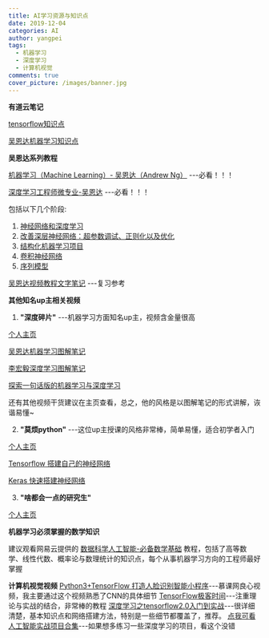 ```yaml
---
title: AI学习资源与知识点
date: 2019-12-04
categories: AI
author: yangpei
tags:
  - 机器学习
  - 深度学习
  - 计算机视觉
comments: true
cover_picture: /images/banner.jpg
---
```


**有道云笔记**

[tensorflow知识点](http://note.youdao.com/noteshare?id=198673b64b07cdb6245938647776c2f6&sub=7EE74EF88257425CAE1080C606F2ABEA)

[吴恩达机器学习知识点](http://note.youdao.com/noteshare?id=91fa2382d5cb0cbbac025d71f85c8cd2&sub=7628282EE734495C86840415C572DFA5)

**吴恩达系列教程**

[机器学习（Machine Learning）- 吴恩达（Andrew Ng）](https://www.bilibili.com/video/av9912938?from=search&seid=8731100606997428715)  ---必看！！！

[深度学习工程师微专业-吴恩达](https://mooc.study.163.com/smartSpec/detail/1001319001.htm)  ---必看！！！

包括以下几个阶段:
1. [神经网络和深度学习](https://mooc.study.163.com/course/2001281002#/info)
2. [改善深层神经网络：超参数调试、正则化以及优化](https://mooc.study.163.com/course/2001281003#/info)
3. [结构化机器学习项目](https://mooc.study.163.com/course/2001280004#/info)
4. [卷积神经网络](https://mooc.study.163.com/course/2001281004#/info)
5. [序列模型](https://mooc.study.163.com/course/2001280005#/info)

[吴恩达视频教程文字笔记](http://www.ai-start.com/ml2014/)  ---复习参考

**其他知名up主相关视频**
1. **"深度碎片"**  ---机器学习方面知名up主，视频含金量很高

[个人主页](https://space.bilibili.com/198464479)  

[吴恩达机器学习图解笔记](https://www.bilibili.com/video/av20994456)

[李宏毅深度学习图解笔记](https://www.bilibili.com/video/av20381986)

[探索一句话版的机器学习与深度学习](https://www.bilibili.com/video/av22581633)

还有其他视频干货建议在主页查看，总之，他的风格是以图解笔记的形式讲解，诙谐易懂~

2. **"莫烦python"**  ---这位up主授课的风格非常棒，简单易懂，适合初学者入门

[个人主页](https://space.bilibili.com/243821484/channel/detail?cid=28254)

[Tensorflow 搭建自己的神经网络](https://www.bilibili.com/video/av16001891)

[Keras 快速搭建神经网络](https://www.bilibili.com/video/av16910214)

3. **"啥都会一点的研究生"**

[个人主页](https://space.bilibili.com/46880349)

**机器学习必须掌握的数学知识**

建议观看网易云提供的 [数据科学人工智能-必备数学基础](https://study.163.com/course/introduction.htm?courseId=1005695008&share=1&shareId=1023934022#/courseDetail?tab=1) 教程，包括了高等数学、线性代数、概率论与数理统计的知识点，每个从事机器学习方向的工程师最好掌握

**计算机视觉视频**
[Python3+TensorFlow 打造人脸识别智能小程序](https://coding.imooc.com/class/chapter/327.html#Anchor)---慕课网良心视频，我主要通过这个视频熟悉了CNN的具体细节
[TensorFlow极客时间](https://www.bilibili.com/video/av54557524/?p=48)---注重理论与实战的结合，非常棒的教程
[深度学习之tensorflow2.0入门到实战](https://coding.imooc.com/class/344.html#Anchor)---很详细清楚，基本知识点和网络搭建方法，特别是一些细节都覆盖了，推荐。  [点我可看](https://www.bilibili.com/video/av76951063?from=search&seid=6126019341165060789)
[人工智能实战项目合集](https://www.bilibili.com/video/av76145282)---如果想多练习一些深度学习的项目，看这个没错